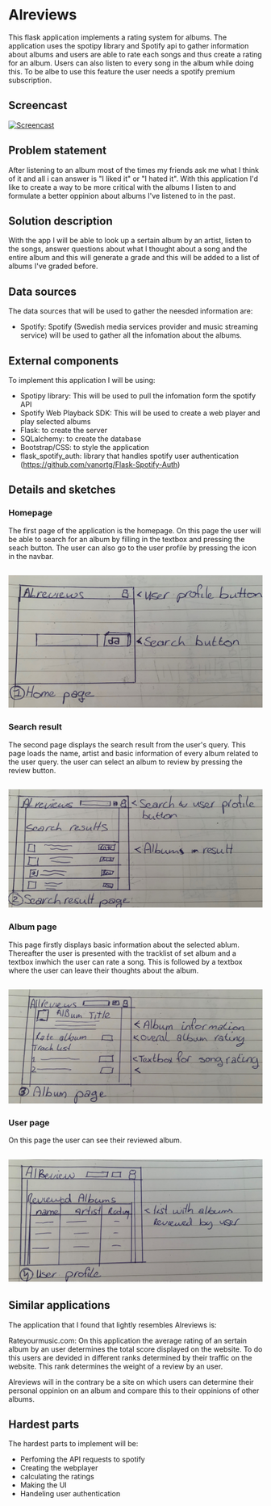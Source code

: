 # Alreviews

This flask application implements a rating system for albums. The application uses the spotipy library and Spotify api to gather information
about albums and users are able to rate each songs and thus create a rating for an album. Users can also listen to every song in the album while doing this. To be albe
to use this feature the user needs a spotify premium subscription.

## Screencast

[![Screencast](https://img.youtube.com/vi/NejknOsAoTA/0.jpg)](https://www.youtube.com/watch?v=NejknOsAoTA)

## Problem statement

After listening to an album most of the times my friends ask me what I think of it and all i can answer is "I liked it" or "I hated it". With this application I'd like to create a way to be more critical with the albums I listen to and formulate a better oppinion about albums I've listened to in the past.

## Solution description

With the app I will be able to look up a sertain album by an artist, listen to the songs, answer questions about what I thought about a song and the entire album and this will generate a grade and this will be added to a list of albums I've graded before.

## Data sources

The data sources that will be used to gather the neesded information are:

- Spotify: Spotify (Swedish media services provider and music streaming service) will be used to gather all the infomation about the albums.

## External components

To implement this application I will be using:

- Spotipy library: This will be used to pull the infomation form the spotify API
- Spotify Web Playback SDK: This will be used to create a web player and play selected albums
- Flask: to create the server
- SQLalchemy: to create the database
- Bootstrap/CSS: to style the application
- flask_spotify_auth: library that handles spotify user authentication (https://github.com/vanortg/Flask-Spotify-Auth)

## Details and sketches

### Homepage

The first page of the application is the homepage. On this page the user will be able to
search for an album by filling in the textbox and pressing the seach button. The user can also
go to the user profile by pressing the icon in the navbar.

## ![homepage](doc/1.JPG)

### Search result

The second page displays the search result from the user's query. This page loads the name,
artist and basic information of every album related to the user query. the user can select an album
to review by pressing the review button.

## ![search result](doc/2.JPG)

### Album page

This page firstly displays basic information about the selected ablum. Thereafter the user is presented
with the tracklist of set album and a textbox inwhich the user can rate a song. This is followed by
a textbox where the user can leave their thoughts about the album.

## ![Album page](doc/3.JPG)

### User page

On this page the user can see their reviewed album.

## ![User profile](doc/4.JPG)

## Similar applications

The application that I found that lightly resembles Alreviews is:

Rateyourmusic.com: On this application the average rating of an sertain album by an user determines the
total score displayed on the website. To do this users are devided in different ranks determined by their traffic
on the website. This rank determines the weight of a review by an user.

Alreviews will in the contrary be a site on which users can determine their personal oppinion on an album and compare this
to their oppinions of other albums.

## Hardest parts

The hardest parts to implement will be:

- Perfoming the API requests to spotify
- Creating the webplayer
- calculating the ratings
- Making the UI
- Handeling user authentication
